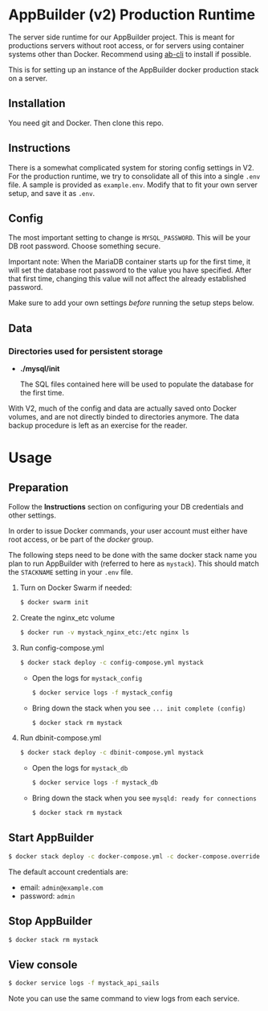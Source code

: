 # AppBuilder (v2) Production Runtime

The server side runtime for our AppBuilder project. This is meant for productions servers without root access, or for servers using container systems other than Docker. Recommend using [ab-cli](https://github.com/digi-serve/ab-cli) to install if possible.

This is for setting up an instance of the AppBuilder docker production stack on a server.

## Installation

You need git and Docker. Then clone this repo.

## Instructions

There is a somewhat complicated system for storing config settings in V2. For 
the production runtime, we try to consolidate all of this into a single `.env`
file. A sample is provided as `example.env`. Modify that to fit your own server
setup, and save it as `.env`.

## Config

The most important setting to change is `MYSQL_PASSWORD`. This will be your
DB root password. Choose something secure.

Important note: When the MariaDB container starts up for the first
time, it will set the database root password to the value you have
specified. After that first time, changing this value will not affect the 
already established password.

Make sure to add your own settings _before_ running the setup steps below.


## Data

### Directories used for persistent storage

- **./mysql/init**

  The SQL files contained here will be used to populate the database for the
  first time.
  
With V2, much of the config and data are actually saved onto Docker volumes, and are not directly binded to directories anymore. The data backup procedure is left as an exercise for the reader.

# Usage

## Preparation

Follow the **Instructions** section on configuring your DB credentials
and other settings.

In order to issue Docker commands, your user account must either have root
access, or be part of the _docker_ group.

The following steps need to be done with the same docker stack name you plan to
run AppBuilder with (referred to here as `mystack`). This should match the 
`STACKNAME` setting in your `.env` file.

1. Turn on Docker Swarm if needed:

   ```bash
   $ docker swarm init
   ```

1. Create the nginx_etc volume

   ```bash
   $ docker run -v mystack_nginx_etc:/etc nginx ls
   ```

1. Run config-compose.yml

   ```bash
   $ docker stack deploy -c config-compose.yml mystack
   ```

   - Open the logs for `mystack_config`
     ```bash
     $ docker service logs -f mystack_config
     ```
   - Bring down the stack when you see `... init complete (config)`
     ```bash
     $ docker stack rm mystack
     ```

1. Run dbinit-compose.yml

   ```bash
   $ docker stack deploy -c dbinit-compose.yml mystack
   ```

   - Open the logs for `mystack_db`
     ```bash
     $ docker service logs -f mystack_db
     ```
   - Bring down the stack when you see `mysqld: ready for connections`
     ```bash
     $ docker stack rm mystack
     ```

## Start AppBuilder

```sh
$ docker stack deploy -c docker-compose.yml -c docker-compose.override.yml mystack
```

The default account credentials are:
- email: `admin@example.com`
- password: `admin`

## Stop AppBuilder

```sh
$ docker stack rm mystack
```

## View console

```sh
$ docker service logs -f mystack_api_sails
```

Note you can use the same command to view logs from each service.
